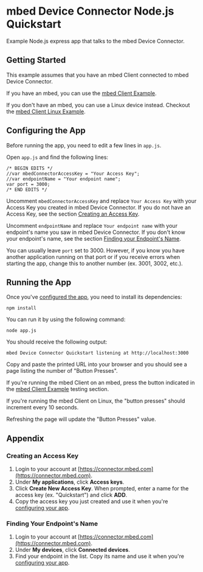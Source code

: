 # mbed Device Connector Node.js Quickstart

Example Node.js express app that talks to the mbed Device Connector.

## Getting Started

This example assumes that you have an mbed Client connected to mbed Device Connector.

If you have an mbed, you can use the [mbed Client Example](https://github.com/ARMmbed/mbed-client-examples).

If you don't have an mbed, you can use a Linux device instead. Checkout the [mbed Client Linux Example](https://github.com/ARMmbed/mbed-client-linux-example).

## Configuring the App

Before running the app, you need to edit a few lines in `app.js`.

Open `app.js` and find the following lines:

```
/* BEGIN EDITS */
//var mbedConnectorAccessKey = "Your Access Key";
//var endpointName = "Your endpoint name";
var port = 3000;
/* END EDITS */
```

Uncomment `mbedConnectorAccessKey` and replace `Your Access Key` with your Access Key you created in mbed Device Connector. If you do not have an Access Key, see the section [Creating an Access Key](#creating-an-access-key).

Uncomment `endpointName` and replace `Your endpoint name` with your endpoint's name you saw in mbed Device Connector. If you don't know your endpoint's name, see the section [Finding your Endpoint's Name](#finding-your-endpoints-name).

You can usually leave `port` set to 3000. However, if you know you have another application running on that port or if you receive errors when starting the app, change this to another number (ex. 3001, 3002, etc.).

## Running the App

Once you've [configured the app](#configuring-the-app), you need to install its dependencies:
```
npm install
```

You can run it by using the following command:

```
node app.js
```

You should receive the following output:

```
mbed Device Connector Quickstart listening at http://localhost:3000
```

Copy and paste the printed URL into your browser and you should see a page listing the number of "Button Presses".

If you're running the mbed Client on an mbed, press the button indicated in the [mbed Client Example](https://github.com/ARMmbed/mbed-client-examples#testing) testing section.

If you're running the mbed Client on Linux, the "button presses" should increment every 10 seconds.

Refreshing the page will update the "Button Presses" value.

## Appendix

### Creating an Access Key

1. Login to your account at [https://connector.mbed.com](https://connector.mbed.com).
2. Under **My applications**, click **Access keys**.
3. Click **Create New Access Key**. When prompted, enter a name for the access key (ex. "Quickstart") and click **ADD**.
4. Copy the access key you just created and use it when you're [configuring your app](#configuring-the-app).

### Finding Your Endpoint's Name

1. Login to your account at [https://connector.mbed.com](https://connector.mbed.com).
2. Under **My devices**, click **Connected devices**.
3. Find your endpoint in the list. Copy its name and use it when you're [configuring your app](#configuring-the-app).
